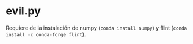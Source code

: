# evil.py

Requiere de la instalación de numpy (`conda install numpy`) y flint (`conda install -c conda-forge flint`).

